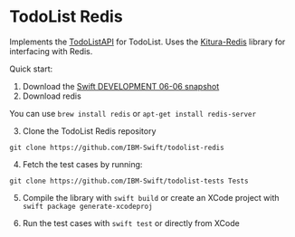 # TodoList Redis

Implements the [TodoListAPI](https://github.com/IBM-Swift/todolist-api) for TodoList. Uses the [Kitura-Redis](https://github.com/IBM-Swift/todolist-api) library for interfacing with Redis.

Quick start:

1. Download the [Swift DEVELOPMENT 06-06 snapshot](https://swift.org/download/#snapshots)
2. Download redis
  
  You can use `brew install redis` or `apt-get install redis-server`

3. Clone the TodoList Redis repository

  `git clone https://github.com/IBM-Swift/todolist-redis`
  
4. Fetch the test cases by running:

  `git clone https://github.com/IBM-Swift/todolist-tests Tests`

5. Compile the library with `swift build` or create an XCode project with `swift package generate-xcodeproj`

6. Run the test cases with `swift test` or directly from XCode
